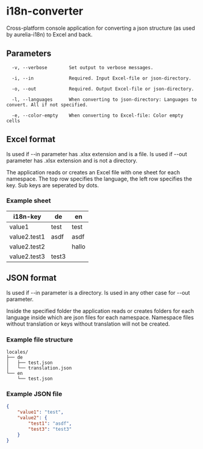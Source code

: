 # i18n-converter
Cross-platform console application for converting a json structure (as used by aurelia-i18n) to Excel and back.

## Parameters
```
  -v, --verbose        Set output to verbose messages.

  -i, --in             Required. Input Excel-file or json-directory.

  -o, --out            Required. Output Excel-file or json-directory.
  
  -l, --languages      When converting to json-directory: Languages to convert. All if not specified.

  -e, --color-empty    When converting to Excel-file: Color empty cells
```

## Excel format
Is used if --in parameter has .xlsx extension and is a file. Is used if --out parameter has .xlsx extension and is not a directory.

The application reads or creates an Excel file with one sheet for each namespace. The top row specifies the language, the left row specifies the key. Sub keys are seperated by dots.

### Example sheet
| i18n-key     | de    | en    |
| ------------ | ----- | ----- |
| value1       | test  | test  |
| value2.test1 | asdf  | asdf  |
| value2.test2 |       | hallo |
| value2.test3 | test3 |       |	

## JSON format
Is used if --in parameter is a directory. Is used in any other case for --out parameter.

Inside the specified folder the application reads or creates folders for each language inside which are json files for each namespace. Namespace files without translation or keys without translation will not be created.

### Example file structure
```
locales/
├── de
│   ├── test.json
│   └── translation.json
└── en
    └── test.json
```

### Example JSON file
```json
{
    "value1": "test",
    "value2": {
        "test1": "asdf",
        "test3": "test3"
    }
}
```
